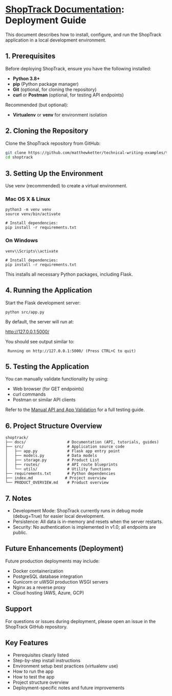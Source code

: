 # [ShopTrack Documentation](../): Deployment Guide

This document describes how to install, configure, and run the ShopTrack application in a local development environment.

## 1. Prerequisites

Before deploying ShopTrack, ensure you have the following installed:

- **Python 3.8+**
- **pip** (Python package manager)
- **Git** (optional, for cloning the repository)
- **curl** or **Postman** (optional, for testing API endpoints)

Recommended (but optional):

- **Virtualenv** or **venv** for environment isolation

## 2. Cloning the Repository

Clone the ShopTrack repository from GitHub:

```bash
git clone https://github.com/matthewketter/technical-writing-examples/tree/main
cd shoptrack
```

## 3. Setting Up the Environment

Use venv (recommended) to create a virtual environment.

### Mac OS X & Linux

```
python3 -m venv venv
source venv/bin/activate

# Install dependencies:
pip install -r requirements.txt
```
### On Windows

```
venv\\Scripts\\activate

# Install dependencies:
pip install -r requirements.txt
```

This installs all necessary Python packages, including Flask.

## 4. Running the Application

Start the Flask development server:
```
python src/app.py
```

By default, the server will run at:

http://127.0.0.1:5000/

You should see output similar to:

```shell
 Running on http://127.0.0.1:5000/ (Press CTRL+C to quit)
```

## 5. Testing the Application

You can manually validate functionality by using:

- Web browser (for GET endpoints)
- curl commands
- Postman or similar API clients

Refer to the [Manual API and App  Validation](../validation/api_validation.md)  for a full testing guide.

## 6. Project Structure Overview

```
shoptrack/
├── docs/                  # Documentation (API, tutorials, guides)
├── src/                   # Application source code
│   ├── app.py             # Flask app entry point
│   ├── models.py          # Data models
│   ├── storage.py         # Product List
│   ├── routes/            # API route blueprints
│   └── utils/             # Utility functions
├── requirements.txt       # Python dependencies
├── index.md              # Project overview
└── PRODUCT_OVERVIEW.md    # Product overview
```

## 7. Notes

- Development Mode: ShopTrack currently runs in debug mode (debug=True) for easier local development.
- Persistence: All data is in-memory and resets when the server restarts.
- Security: No authentication is implemented in v1.0; all endpoints are public.

## Future Enhancements (Deployment)

Future production deployments may include:

- Docker containerization
- PostgreSQL database integration
- Gunicorn or uWSGI production WSGI servers
- Nginx as a reverse proxy
- Cloud hosting (AWS, Azure, GCP)

## Support

For questions or issues during deployment, please open an issue in the ShopTrack GitHub repository.

## Key Features

- Prerequisites clearly listed
- Step-by-step install instructions
- Environment setup best practices (virtualenv use)
- How to run the app
- How to test the app
- Project structure overview
- Deployment-specific notes and future improvements
